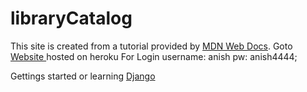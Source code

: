 # libraryCatalog
This site is created from a tutorial provided by [MDN Web Docs](https://developer.mozilla.org/en-US/docs/Learn/Server-side/Django). Goto [Website ](https://fast-thicket-04292.herokuapp.com/) hosted on heroku
For Login 
username: anish
pw: anish4444;

Gettings started or learning [Django](https://docs.djangoproject.com/en/4.0/)
